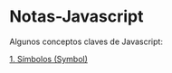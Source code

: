 # Notas-Javascript

Algunos conceptos claves de Javascript:

[1. Símbolos (Symbol)](https://github.com/dchaconoca/Notas-Javascript/blob/main/Simbolos.md)
